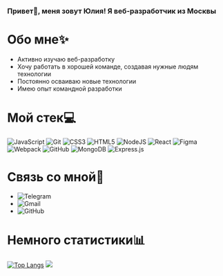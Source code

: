 ### Привет👋, меня зовут Юлия! Я веб-разработчик из Москвы
# Обо мне✨
* Активно изучаю веб-разработку
* Хочу работать в хорошей команде, создавая нужные людям технологии
* Постоянно осваиваю новые технологии
* Имею опыт командной разработки
# Мой стек💻
![JavaScript](https://img.shields.io/badge/javascript-%23323330.svg?style=for-the-badge&logo=javascript&logoColor=%23F7DF1E) ![Git](https://img.shields.io/badge/git-%23F05033.svg?style=for-the-badge&logo=git&logoColor=white) ![CSS3](https://img.shields.io/badge/css3-%231572B6.svg?style=for-the-badge&logo=css3&logoColor=white) ![HTML5](https://img.shields.io/badge/html5-%23E34F26.svg?style=for-the-badge&logo=html5&logoColor=white) ![NodeJS](https://img.shields.io/badge/node.js-6DA55F?style=for-the-badge&logo=node.js&logoColor=white) ![React](https://img.shields.io/badge/react-%2320232a.svg?style=for-the-badge&logo=react&logoColor=%2361DAFB) ![Figma](https://img.shields.io/badge/figma-%23F24E1E.svg?style=for-the-badge&logo=figma&logoColor=white) ![Webpack](https://img.shields.io/badge/webpack-%238DD6F9.svg?style=for-the-badge&logo=webpack&logoColor=black) ![GitHub](https://img.shields.io/badge/github-%23121011.svg?style=for-the-badge&logo=github&logoColor=white) ![MongoDB](https://img.shields.io/badge/MongoDB-%234ea94b.svg?style=for-the-badge&logo=mongodb&logoColor=white) ![Express.js](https://img.shields.io/badge/express.js-%23404d59.svg?style=for-the-badge&logo=express&logoColor=%2361DAFB)
# Связь со мной🔗
* ![Telegram]([https://img.shields.io/badge/Telegram-2CA5E0?style=for-the-badge&logo=telegram&logoColor=white](https://t.me/hulik_k))
* ![Gmail]([https://img.shields.io/badge/Gmail-D14836?style=for-the-badge&logo=gmail&logoColor=white](julia.rulova0066@gmail.com))
* ![GitHub]([https://img.shields.io/badge/github-%23121011.svg?style=for-the-badge&logo=github&logoColor=white](https://github.com/Julia-Rulova))
# Немного статистики📊
[![Top Langs](https://github-readme-stats.vercel.app/api/top-langs/?username=anuraghazra&layout=compact)](https://github.com/anuraghazra/github-readme-stats)
![](https://komarev.com/ghpvc/?username=Julia-Rulova)
